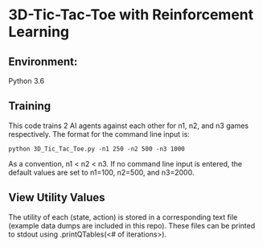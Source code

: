 # 3D-Tic-Tac-Toe with Reinforcement Learning

## Environment:

Python 3.6 

## Training

This code trains 2 AI agents against each other for n1, n2, and n3 games respectively. The format for the command line input is:
```
python 3D_Tic_Tac_Toe.py -n1 250 -n2 500 -n3 1000
```
As a convention, n1 < n2 < n3. If no command line input is entered, the default values are set to n1=100, n2=500, and n3=2000.

## View Utility Values
The utility of each (state, action) is stored in a corresponding text file (example data dumps are included in this repo). These files can be printed to stdout using <TicTacToe instance name>.printQTables(<# of iterations>).
